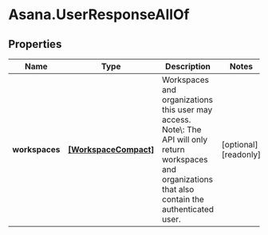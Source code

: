 # Asana.UserResponseAllOf

## Properties

Name | Type | Description | Notes
------------ | ------------- | ------------- | -------------
**workspaces** | [**[WorkspaceCompact]**](WorkspaceCompact.md) | Workspaces and organizations this user may access. Note\\: The API will only return workspaces and organizations that also contain the authenticated user. | [optional] [readonly] 


